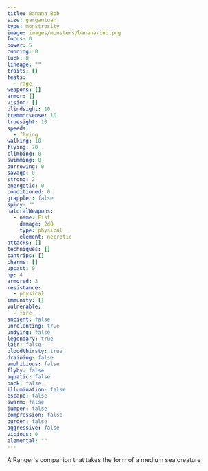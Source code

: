```yaml
---
title: Banana Bob
size: gargantuan
type: monstrosity
image: images/monsters/banana-bob.png
focus: 0
power: 5
cunning: 0
luck: 0
lineage: ""
traits: []
feats:
  - rage
weapons: []
armor: []
vision: []
blindsight: 10
tremmorsense: 10
truesight: 10
speeds:
  - flying
walking: 10
flying: 70
climbing: 0
swimming: 0
burrowing: 0
savage: 0
strong: 2
energetic: 0
conditioned: 0
grappler: false
spicy: ""
naturalWeapons:
  - name: Fist
    damage: 2d8
    type: physical
    element: necrotic
attacks: []
techniques: []
cantrips: []
charms: []
upcast: 0
hp: 4
armored: 3
resistance:
  - physical
immunity: []
vulnerable:
  - fire
ancient: false
unrelenting: true
undying: false
legendary: true
lair: false
bloodthirsty: true
draining: false
amphibious: false
flyby: false
aquatic: false
pack: false
illumination: false
escape: false
swarm: false
jumper: false
compression: false
burden: false
aggressive: false
vicious: 0
elemental: ""
---
```


A Ranger's companion that takes the form of a medium sea creature